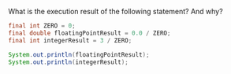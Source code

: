 What is the execution result of the following statement? And why?

```java
final int ZERO = 0;
final double floatingPointResult = 0.0 / ZERO;
final int integerResult = 3 / ZERO;

System.out.println(floatingPointResult);
System.out.println(integerResult);
```